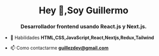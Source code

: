<h1 align="center">Hey 👋,Soy Guillermo</h1>
<h3 align="center">Desarrollador frontend usando React.js y Next.js.</h3>

- 💬 Habilidades **HTML,CSS,JavaScript,React,Nextjs,Redux,Tailwind**

- 📫 Como contactarme **guillezdev@gmail.com**
